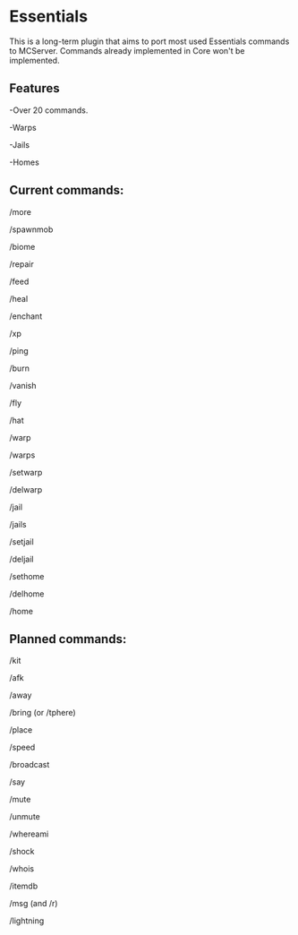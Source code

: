 Essentials
===========

This is a long-term plugin that aims to port most used Essentials commands to MCServer. Commands already implemented in Core won't be implemented.

Features
---
-Over 20 commands.

-Warps

-Jails

-Homes

Current commands:
---
/more

/spawnmob

/biome

/repair

/feed

/heal

/enchant

/xp

/ping

/burn

/vanish

/fly

/hat

/warp

/warps

/setwarp

/delwarp

/jail

/jails

/setjail

/deljail

/sethome

/delhome

/home

Planned commands:
---


/kit

/afk

/away

/bring (or /tphere)

/place

/speed

/broadcast

/say

/mute

/unmute

/whereami

/shock

/whois

/itemdb

/msg (and /r)

/lightning




